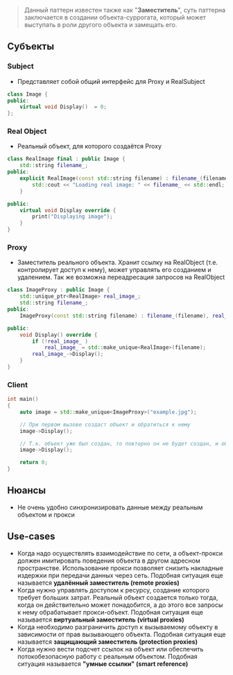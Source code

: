 
> Данный паттерн известен также как "**Заместитель**", суть паттерна заключается в создании объекта-суррогата, который может выступать в роли другого объекта и замещать его.

## Субъекты

### Subject

- Представляет собой общий интерфейс для Proxy и RealSubject

```cpp
class Image {
public:
	virtual void Display()  = 0;
};

```

### Real Object

- Реальный объект, для которого создаётся Proxy

```cpp
class RealImage final : public Image {
	std::string filename_;
public:
	explicit RealImage(const std::string filename) : filename_(filename) {
		std::cout << "Loading real image: " << filename_ << std::endl;
	}

public:
	virtual void Display override {
		print("Displaying image");
	}
}

```

### Proxy

- Заместитель реального объекта. Хранит ссылку на RealObject (т.е. контролирует доступ к нему), может управлять его созданием и удалением. Так же возможна переадресация запросов на RealObject

```cpp
class ImageProxy : public Image {
	std::unique_ptr<RealImage> real_image_;
	std::string filename_;
public:
	ImageProxy(const std::string filename) : filename_(filename), real_image_(nullptr) {}

public:
	void Display() override {
		if (!real_image_ )
			real_image_ = std::make_unique<RealImage>(filename);
		real_image_->Display();
	}
}

```

### Client

```cpp
int main()
{
	auto image = std::make_unique<ImageProxy>("example.jpg");

	// При первом вызове создаст объект и обратиться к нему
	image->Display();

	// Т.к. объект уже был создан, то повторно он не будет создан, и обращению к нему всё так же произойдёт
	image->Display();

	return 0;
}

```

## Нюансы

- Не очень удобно синхронизировать данные между реальным объектом и прокси

## Use-cases

- Когда надо осуществлять взаимодействие по сети, а объект-прокси должен имитировать поведения объекта в другом адресном пространстве. Использование прокси позволяет снизить накладные издержки при передачи данных через сеть. Подобная ситуация еще называется **удалённый заместитель (remote proxies)**
- Когда нужно управлять доступом к ресурсу, создание которого требует больших затрат. Реальный объект создается только тогда, когда он действительно может понадобится, а до этого все запросы к нему обрабатывает прокси-объект. Подобная ситуация еще называется **виртуальный заместитель (virtual proxies)**
- Когда необходимо разграничить доступ к вызываемому объекту в зависимости от прав вызывающего объекта. Подобная ситуация еще называется **защищающий заместитель (protection proxies)**
- Когда нужно вести подсчет ссылок на объект или обеспечить потокобезопасную работу с реальным объектом. Подобная ситуация называется **"умные ссылки" (smart reference)**
